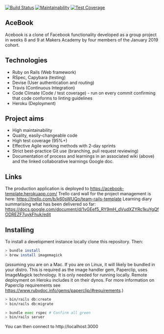 [![Build Status](https://travis-ci.com/thielsen/acebook-rails-template.svg?branch=staging)](https://travis-ci.com/thielsen/acebook-rails-template) [![Maintainability](https://api.codeclimate.com/v1/badges/ba1feb2713e2722cfb3c/maintainability)](https://codeclimate.com/github/thielsen/acebook-rails-template/maintainability) [![Test Coverage](https://api.codeclimate.com/v1/badges/ba1feb2713e2722cfb3c/test_coverage)](https://codeclimate.com/github/thielsen/acebook-rails-template/test_coverage)

## AceBook

Acebook is a clone of Facebook functionality developed as a group project in weeks 8 and 9 at Makers Academy by four members of the January 2019 cohort.

## Technologies

- Ruby on Rails (Web framework)
- RSpec, Capybara (testing)
- Devise (User authentication and routing)
- Travis (Continuous Integration)
- Code Climate (Code / test coverage) - run on every commit confirming that code conforms to linting guidelines
- Heroku (Deployment)

## Project aims

- High maintainability
- Quality, easily-changeable code
- High test coverage (95%+)
- Effective Agile working methods with 2-day sprints
- Strict best-practice Git use (branching, pull request reviewing)
- Documentation of process and learnings in an associated wiki (above) and the linked collaborative learnings Google doc.

## Links

The production application is deployed to https://acebook-template.herokuapp.com/
Trello card wall for the project management is here: https://trello.com/b/k60sWUQo/team-rails-template
Learning diary summarising what has been delivered so far: https://docs.google.com/document/d/1vGEef5_RY9mH_dVudXZYRc1kuYgQfODREZF7uykFhuk/edit

## Installing

To install a development instance locally clone this repository. Then:

```bash
> bundle install
> brew install imagemagick
```
 (assuming you are on a Mac. If you are on Linux, it will likely be bundled in your distro. This is required as the image handler gem, Paperclip, uses ImageMagick technology. It is only needed for running locally. Remote deployment on Heroku includes it on their dynos. For more information on Paperclip requirements see https://www.rubydoc.info/gems/paperclip/#requirements.)
```bash
> bin/rails db:create
> bin/rails db:migrate

> bundle exec rspec # Confirm all green
> bin/rails server
```
You can then connect to http://localhost:3000